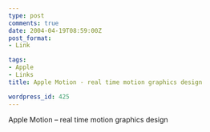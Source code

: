 ```yaml
---
type: post
comments: true
date: 2004-04-19T08:59:00Z
post_format:
- Link

tags:
- Apple
- Links
title: Apple Motion - real time motion graphics design

wordpress_id: 425
---
```


Apple Motion – real time motion graphics design
